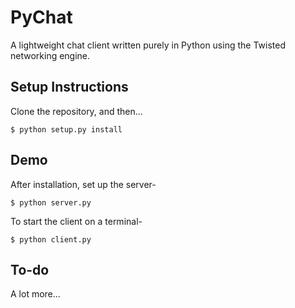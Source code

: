 PyChat
======

A lightweight chat client written purely in Python using the Twisted networking engine.

Setup Instructions
------------------

Clone the repository, and then...

    $ python setup.py install


Demo
----

After installation, set up the server-

    $ python server.py

To start the client on a terminal-

    $ python client.py

To-do
-----

A lot more...